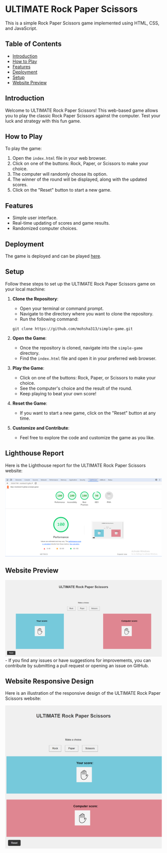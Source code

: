 # ULTIMATE Rock Paper Scissors

This is a simple Rock Paper Scissors game implemented using HTML, CSS, and JavaScript.

## Table of Contents
- [Introduction](#introduction)
- [How to Play](#how-to-play)
- [Features](#features)
- [Deployment](#deployment)
- [Setup](#setup)
- [Website Preview](#website-preview)

## Introduction

Welcome to ULTIMATE Rock Paper Scissors! This web-based game allows you to play the classic Rock Paper Scissors against the computer. Test your luck and strategy with this fun game.

## How to Play

To play the game:
1. Open the `index.html` file in your web browser.
2. Click on one of the buttons: Rock, Paper, or Scissors to make your choice.
3. The computer will randomly choose its option.
4. The winner of the round will be displayed, along with the updated scores.
5. Click on the "Reset" button to start a new game.

## Features

- Simple user interface.
- Real-time updating of scores and game results.
- Randomized computer choices.

## Deployment

The game is deployed and can be played [here](https://mohsha313.github.io/simple-game/).


## Setup

Follow these steps to set up the ULTIMATE Rock Paper Scissors game on your local machine:

1. **Clone the Repository**: 
    - Open your terminal or command prompt.
    - Navigate to the directory where you want to clone the repository.
    - Run the following command:
    ```
    git clone https://github.com/mohsha313/simple-game.git
    ```

2. **Open the Game**: 
    - Once the repository is cloned, navigate into the `simple-game` directory.
    - Find the `index.html` file and open it in your preferred web browser.

3. **Play the Game**:
    - Click on one of the buttons: Rock, Paper, or Scissors to make your choice.
    - See the computer's choice and the result of the round.
    - Keep playing to beat your own score!

4. **Reset the Game**:
    - If you want to start a new game, click on the "Reset" button at any time.

5. **Customize and Contribute**:
    - Feel free to explore the code and customize the game as you like.
  
 ## Lighthouse Report

Here is the Lighthouse report for the ULTIMATE Rock Paper Scissors website:

![Lighthouse Report](https://github.com/mohsha313/simple-game/blob/main/performance.PNG)

  
 ## Website Preview

![Website Preview](https://github.com/mohsha313/simple-game/blob/main/preview-img.png)
    - If you find any issues or have suggestions for improvements, you can contribute by submitting a pull request or opening an issue on GitHub.


## Website Responsive Design

Here is an illustration of the responsive design of the ULTIMATE Rock Paper Scissors website:

![Responsive Design](https://github.com/mohsha313/simple-game/blob/main/responsive.png)

